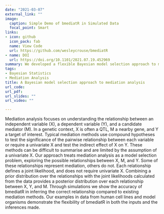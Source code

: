 ```yaml
---
date: "2021-03-07"
external_link: ""
image:
  caption: Simple Demo of bmediatR in Simulated Data
  focal_point: Smart
links:
- icon: github
  icon_pack: fab
  name: View Code
  url: https://github.com/wesleycrouse/bmediatR
- name: DOI
  url: https://doi.org/10.1101/2021.07.19.452969
summary: We developed a flexible Bayesian model selection approach to mediation analysis implemented in the bmediatR R package.
tags:
- Bayesian Statistics
- Mediation Analysis
title: A Bayesian model selection approach to mediation analysis
url_code: 
url_pdf:
url_slides: ""
url_video: ""

---
```


Mediation analysis focuses on understanding the relationship between an independent variable (X), a dependent variable (Y), and a candidate mediator (M). In a genetic context, X is often a QTL, M a nearby gene, and Y a target of interest. Typical mediation methods use compound hypotheses to test the significance of the pairwise relationship between each variable or require a univariate X and test the indirect effect of X on Y. These methods can be difficult to summarise and are limited by the assumption of a univariate X. Our approach treats mediation analysis as a model selection problem, exploring the possible relationships between X, M, and Y. Some of these relationships represent mediation, others do not. Each relationship defines a joint likelihood, and does not require univariate X. Combining a prior distribution over the relationships with the joint likelihoods calculated from the data provides a posterior distribution over each relationship between X, Y, and M. Through simulations we show the accuracy of bmediatR in inferring the correct relationship compared to existing mediation methods. Our examples in data from human cell lines and model organisms demonstrate the flexibility of bmediatR in both the inputs and the inferences made.




